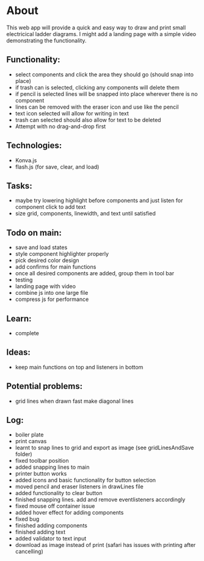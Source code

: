 # About
This web app will provide a quick and easy way to draw and print small electricical ladder diagrams. I might add a landing page with a simple video demonstrating the functionality.

## Functionality:
- select components and click the area they should go (should snap into place)
- if trash can is selected, clicking any components will delete them
- if pencil is selected lines will be snapped into place wherever there is no component
- lines can be removed with the eraser icon and use like the pencil
- text icon selected will allow for writing in text
- trash can selected should also allow for text to be deleted
- Attempt with no drag-and-drop first

## Technologies:
- Konva.js
- flash.js (for save, clear, and load)

## Tasks:
- maybe try lowering highlight before components and just listen for component click to add text
- size grid, components, linewidth, and text until satisfied

## Todo on main:
- save and load states
- style component highlighter properly
- pick desired color design
- add confirms for main functions
- once all desired components are added, group them in tool bar
- testing
- landing page with video
- combine js into one large file
- compress js for performance

## Learn:
- complete

## Ideas:
- keep main functions on top and listeners in bottom

## Potential problems:
- grid lines when drawn fast make diagonal lines

## Log:
- boiler plate
- print canvas
- learnt to snap lines to grid and export as image (see gridLinesAndSave folder)
- fixed toolbar position
- added snapping lines to main
- printer button works
- added icons and basic functionality for button selection
- moved pencil and eraser listeners in drawLines file
- added functionality to clear button
- finished snapping lines. add and remove eventlisteners accordingly
- fixed mouse off container issue
- added hover effect for adding components
- fixed bug
- finished adding components
- finished adding text
- added validator to text input
- download as image instead of print (safari has issues with printing after cancelling)